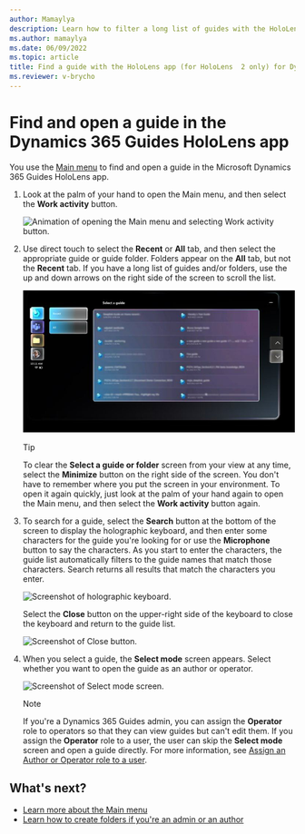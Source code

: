```yaml
---
author: Mamaylya
description: Learn how to filter a long list of guides with the HoloLens app (HoloLens 2 only) in Microsoft Dynamics 365 Guides to find the guide you're looking for.
ms.author: mamaylya
ms.date: 06/09/2022
ms.topic: article
title: Find a guide with the HoloLens app (for HoloLens  2 only) for Dynamics 365 Guides
ms.reviewer: v-brycho
---
```


# Find and open a guide in the Dynamics 365 Guides HoloLens app 

You use the [Main menu](main-menu.md) to find and open a guide in the Microsoft Dynamics 365 Guides HoloLens app. 

1. Look at the palm of your hand to open the Main menu, and then select the **Work activity** button.

    ![Animation of opening the Main menu and selecting Work activity button.](media/MinimizeMaximize.gif "Animation of opening the Main menu and selecting the Work activity button")
    
2. Use direct touch to select the **Recent** or **All** tab, and then select the appropriate guide or guide folder. Folders appear on the **All** tab, but not the **Recent** tab. If you have a long list of guides and/or folders, use the up and down arrows on the right side of the screen to scroll the list. 

    ![Screenshot of submenu showing Recent tab, All tab, and folders/files.](media/submenu-recent-all.JPG "Screenshot of submenu showing Recent tab, All tab, and folders/files") 

    > [!TIP]
    > To clear the **Select a guide or folder** screen from your view at any time, select the **Minimize** button on the right side of the screen. You don't have to remember where you put the screen in your environment. To open it again quickly, just look at the palm of your hand again to open the Main menu, and then select the **Work activity** button again. 

3. To search for a guide, select the **Search** button at the bottom of the screen to display the holographic keyboard, and then enter some characters for the guide you're looking for or use the **Microphone** button to say the characters. As you start to enter the characters, the guide list automatically filters to the guide names that match those characters. Search returns all results that match the characters you enter. 

    ![Screenshot of holographic keyboard.](media/hololens-app-search.jpg "Screenshot of holographic keyboard")

    Select the **Close** button on the upper-right side of the keyboard to close the keyboard and return to the guide list.

    ![Screenshot of Close button.](media/search-close-button.PNG "Screenshot of Close button")

4. When you select a guide, the **Select mode** screen appears. Select whether you want to open the guide as an author or operator.

    ![Screenshot of Select mode screen.](media/select-mode.png "Screenshot of Select mode screen")
    
    > [!NOTE]
    > If you're a Dynamics 365 Guides admin, you can assign the **Operator** role to operators so that they can view guides but can't edit them. If you assign the **Operator** role to a user, the user can skip the **Select mode** screen and open a guide directly. For more information, see [Assign an Author or Operator role to a user](assign-role.md).

## What's next?

- [Learn more about the Main menu](main-menu.md)
- [Learn how to create folders if you're an admin or an author](admin-create-folders.md)

